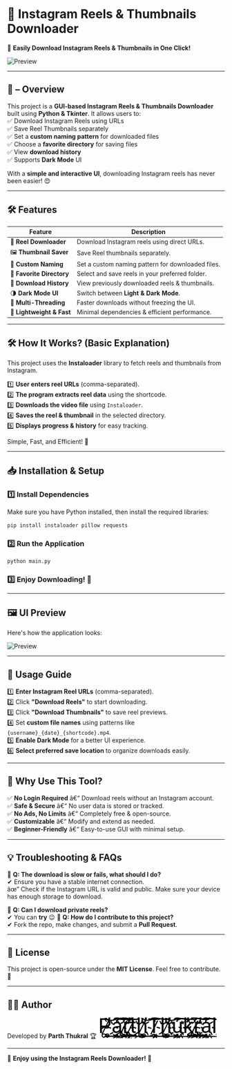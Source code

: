 # 📌 Instagram Reels & Thumbnails Downloader

🚀 **Easily Download Instagram Reels & Thumbnails in One Click!**  

![Preview](preview.png)  

---  

## 📖 – Overview  
This project is a **GUI-based Instagram Reels & Thumbnails Downloader** built using **Python & Tkinter**. It allows users to:  
✅ Download Instagram Reels using URLs  
✅ Save Reel Thumbnails separately  
✅ Set a **custom naming pattern** for downloaded files  
✅ Choose a **favorite directory** for saving files  
✅ View **download history**  
✅ Supports **Dark Mode** UI  

With a **simple and interactive UI**, downloading Instagram reels has never been easier! 😍

---  

## 🛠  Features  

| Feature                  | Description |
|--------------------------|-------------|
| 🎥 **Reel Downloader**    | Download Instagram reels using direct URLs. |
| 🖼️ **Thumbnail Saver**    | Save Reel thumbnails separately. |
| 📝 **Custom Naming**      | Set a custom naming pattern for downloaded files. |
| 📂 **Favorite Directory** | Select and save reels in your preferred folder. |
| 📜 **Download History**   | View previously downloaded reels & thumbnails. |
| 🌗 **Dark Mode UI**       | Switch between **Light & Dark Mode**. |
| 🔄 **Multi-Threading**    | Faster downloads without freezing the UI. |
| 🚀 **Lightweight & Fast** | Minimal dependencies & efficient performance. |

---  

## 🛠  How It Works? (Basic Explanation)  
This project uses the **Instaloader** library to fetch reels and thumbnails from Instagram.  

1️⃣ **User enters reel URLs** (comma-separated).  
2️⃣ **The program extracts reel data** using the shortcode.  
3️⃣ **Downloads the video file** using `Instaloader`.  
4️⃣ **Saves the reel & thumbnail** in the selected directory.  
5️⃣ **Displays progress & history** for easy tracking.  

Simple, Fast, and Efficient! 🚀  

---  

## 📥 Installation & Setup  

### 1️⃣ Install Dependencies  
Make sure you have Python installed, then install the required libraries:  
```bash
pip install instaloader pillow requests
```

### 2️⃣ Run the Application  
```bash
python main.py
```

### 3️⃣ Enjoy Downloading! 🎉  

---  

## 🖼 UI Preview  
Here's how the application looks:  

![Preview](preview.png)  

---  

## 📜 Usage Guide  

1️⃣ **Enter Instagram Reel URLs** (comma-separated).  
2️⃣ Click **"Download Reels"** to start downloading.  
3️⃣ Click **"Download Thumbnails"** to save reel previews.  
4️⃣ Set **custom file names** using patterns like `{username}_{date}_{shortcode}.mp4`.  
5️⃣ **Enable Dark Mode** for a better UI experience.  
6️⃣ **Select preferred save location** to organize downloads easily.  

---  

## 🌟 Why Use This Tool?  

✅ **No Login Required** â€“ Download reels without an Instagram account.  
✅ **Safe & Secure** â€“ No user data is stored or tracked.  
✅ **No Ads, No Limits** â€“ Completely free & open-source.  
✅ **Customizable** â€“ Modify and extend as needed.  
✅ **Beginner-Friendly** â€“ Easy-to-use GUI with minimal setup.  

---  

## 💡 Troubleshooting & FAQs  

🔹 **Q: The download is slow or fails, what should I do?**  
✔ Ensure you have a stable internet connection.  
âœ” Check if the Instagram URL is valid and public. Make sure your device has enough storage to download.

🔹 **Q: Can I download private reels?**  
✔ You can **try** 😉
🔹 **Q: How do I contribute to this project?**  
✔ Fork the repo, make changes, and submit a **Pull Request**.  

---  

## 📜 License  
This project is open-source under the **MIT License**. Feel free to contribute. 🚀  

---  

## 👨‍💻 Author  
Developed by **Parth Thukral** 🏆
![Signature](signature.png)

---  

💙 **Enjoy using the Instagram Reels Downloader!** 💙 
